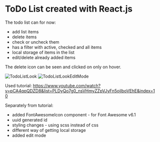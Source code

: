 # ToDo List created with React.js

The todo list can for now:
* add list items
* delete items
* check or uncheck them
* has a filter with active, checked and all items
* local storage of items in the list
* edit/delete already added items

The delete icon can be seen and clicked on only on hover.

![TodoListLook](https://user-images.githubusercontent.com/49585854/176003376-12b676b8-ba7d-4dda-9c06-b94e9006259c.png)
![TodoListLookEditMode](https://user-images.githubusercontent.com/49585854/176003474-bb5d368f-5b4e-46e6-a434-a966e93c42e3.png)


Used tutorial: https://www.youtube.com/watch?v=pCA4qpQDZD8&list=PLDyQo7g0_nsVHmyZZpVJyFn5ojlboVEhE&index=10

Separately from tutorial:
* added FontAwesomeIcon component - for Font Awesome v6.1
* uuid generated id
* styling changes - using scss instead of css
* different way of getting local storage
* added edit mode
